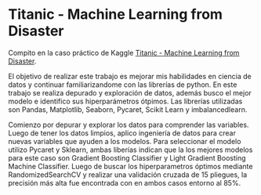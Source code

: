# Titanic - Machine Learning from Disaster
Compito en la caso práctico de Kaggle [Titanic - Machine Learning from Disaster](https://www.kaggle.com/c/titanic).

El objetivo de realizar este trabajo es mejorar mis habilidades en ciencia de datos y continuar familiarizandome con las librerías de python. En este trabajo se realiza depurado y exploración de datos, además busco el mejor modelo e identifico sus hiperparámetros ótpimos.
Las librerías utilizadas son Pandas, Matplotlib, Seaborn, Pycaret, Scikit Learn y imbalancedlearn. 

Comienzo por depurar y explorar los datos para comprender las variables. Luego de tener los datos limpios, aplico ingeniería de datos para crear nuevas variables que ayuden a los modelos. Para seleccionar el modelo utilizo Pycaret y Sklearn, ambas liberías indican que la los mejores modelos para este caso son Gradient Boosting Classifier y Light Gradient Boosting Machine Classifier. Luego de buscar los hiperparametros óptimos mediante RandomizedSearchCV y realizar una validación cruzada de 15 pliegues, la precisión más alta fue encontrada con en ambos casos entorno al 85%. 
